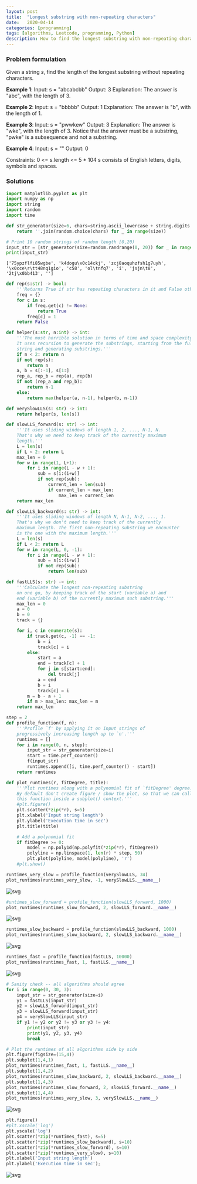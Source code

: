 ```yaml
---
layout: post
title:  "Longest substring with non-repeating characters"
date:   2020-04-14
categories: [programming]
tags: [algorithms, Leetcode, programming, Python]
description: How to find the longest substring with non-repeating characters in a string
---
```


### Problem formulation
Given a string *s*, find the length of the longest substring without repeating characters.

**Example 1**:
Input: s = "abcabcbb"
Output: 3
Explanation: The answer is "abc", with the length of 3.

**Example 2**:
Input: s = "bbbbb"
Output: 1
Explanation: The answer is "b", with the length of 1.

**Example 3**:
Input: s = "pwwkew"
Output: 3
Explanation: The answer is "wke", with the length of 3.
Notice that the answer must be a substring, "pwke" is a subsequence and not a substring.

**Example 4**:
Input: s = ""
Output: 0
 
Constraints:
0 <= s.length <= 5 * 104
s consists of English letters, digits, symbols and spaces.

### Solutions
```python
import matplotlib.pyplot as plt
import numpy as np
import string
import random
import time
```


```python
def str_generator(size=6, chars=string.ascii_lowercase + string.digits + string.whitespace):
    return ''.join(random.choice(chars) for _ in range(size))

# Print 10 random strings of random length [0,20) 
input_str = [str_generator(size=random.randrange(0, 20)) for _ in range(10)]
print(input_str)
```

    ['75ypzflfi85wgbe', 'k4dogu\x0c14ckj', 'zcj8aoquhzfsh1g7uyh', '\x0cce\r\tt48nq1gio', 'c58', 'ol\tnfq7', 'i', 'jsjn\t8', '2tj\x0bb413', '']



```python
def rep(s:str) -> bool:
    '''Returns True if str has repeating characters in it and False otherwise'''
    freq = {}
    for c in s:
        if freq.get(c) != None:
            return True
        freq[c] = 1
    return False

def helper(s:str, n:int) -> int:
    '''The most horrible solution in terms of time and space complexity.
    It uses recursion to generate the substrings, starting from the full
    string and generating substrings.'''
    if n < 2: return n
    if not rep(s):
        return n
    a, b = s[:-1], s[1:]
    rep_a, rep_b = rep(a), rep(b)
    if not (rep_a and rep_b):
        return n-1
    else:
        return max(helper(a, n-1), helper(b, n-1))

def verySlowLLS(s: str) -> int:
    return helper(s, len(s))
```


```python
def slowLLS_forward(s: str) -> int:
    '''It uses sliding windows of length 1, 2, ..., N-1, N.
    That's why we need to keep track of the currently maximum
    length.'''
    L = len(s)
    if L < 2: return L
    max_len = 0
    for w in range(1, L+1):
        for i in range(L - w + 1):
            sub = s[i:(i+w)]
            if not rep(sub):
                current_len = len(sub)
                if current_len > max_len:
                    max_len = current_len
    return max_len
```


```python
def slowLLS_backward(s: str) -> int:
    '''It uses sliding windows of length N, N-1, N-2, ..., 1.
    That's why we don't need to keep track of the currently
    maximum length. The first non-repeating substring we encounter
    is the one with the maximum length.'''
    L = len(s)
    if L < 2: return L
    for w in range(L, 0, -1):
        for i in range(L - w + 1):
            sub = s[i:(i+w)]
            if not rep(sub):
                return len(sub)
```


```python
def fastLLS(s: str) -> int:
    '''Calculate the longest non-repeating substring
    on one go, by keeping track of the start (variable a) and
    end (variable b) of the currently maximum such substring.'''
    max_len = 0
    a = 0
    b = 0
    track = {}

    for i, c in enumerate(s):
        if track.get(c, -1) == -1:
            b = i
            track[c] = i
        else:
            start = a
            end = track[c] + 1
            for j in s[start:end]:
                del track[j]
            a = end
            b = i
            track[c] = i
        m = b - a + 1
        if m > max_len: max_len = m
    return max_len
```


```python
step = 2
def profile_function(f, n):
    '''Profile `f' by applying it on input strings of
    progressively increasing length up to `n'.'''
    runtimes = []
    for i in range(0, n, step):
        input_str = str_generator(size=i)
        start = time.perf_counter()
        f(input_str)
        runtimes.append([i, time.perf_counter() - start])
    return runtimes

def plot_runtimes(r, fitDegree, title):
    '''Plot runtimes along with a polynomial fit of `fitDegree' degree.
    By default don't create figure / show the plot, so that we can call
    this function inside a subplot() context.'''
    #plt.figure()
    plt.scatter(*zip(*r), s=5)
    plt.xlabel('Input string length')
    plt.ylabel('Execution time in sec')
    plt.title(title)

    # Add a polynomial fit
    if fitDegree >= 0:
        model = np.poly1d(np.polyfit(*zip(*r), fitDegree))
        polyline = np.linspace(1, len(r) * step, 50)
        plt.plot(polyline, model(polyline), 'r')
    #plt.show()

```


```python
runtimes_very_slow = profile_function(verySlowLLS, 34)
plot_runtimes(runtimes_very_slow, -1, verySlowLLS.__name__)
```


![svg](output_7_0.svg)



```python
#untimes_slow_forward = profile_function(slowLLS_forward, 1000)
plot_runtimes(runtimes_slow_forward, 2, slowLLS_forward.__name__)
```


![svg](output_8_0.svg)



```python
runtimes_slow_backward = profile_function(slowLLS_backward, 1000)
plot_runtimes(runtimes_slow_backward, 2, slowLLS_backward.__name__)
```


![svg](output_9_0.svg)



```python
runtimes_fast = profile_function(fastLLS, 10000)
plot_runtimes(runtimes_fast, 1, fastLLS.__name__)
```


![svg](output_10_0.svg)



```python
# Sanity check -- all algorithms should agree
for i in range(0, 30, 3):
    input_str = str_generator(size=i)
    y1 = fastLLS(input_str)
    y2 = slowLLS_forward(input_str)
    y3 = slowLLS_forward(input_str)
    y4 = verySlowLLS(input_str)
    if y1 != y2 or y2 != y3 or y3 != y4:
        print(input_str)
        print(y1, y2, y3, y4)
        break
```


```python
# Plot the runtimes of all algorithms side by side
plt.figure(figsize=(15,4))
plt.subplot(1,4,1)
plot_runtimes(runtimes_fast, 1, fastLLS.__name__)
plt.subplot(1,4,2)
plot_runtimes(runtimes_slow_backward, 2, slowLLS_backward.__name__)
plt.subplot(1,4,3)
plot_runtimes(runtimes_slow_forward, 2, slowLLS_forward.__name__)
plt.subplot(1,4,4)
plot_runtimes(runtimes_very_slow, 3, verySlowLLS.__name__)
```


![svg](output_12_0.svg)



```python
plt.figure()
#plt.xscale('log')
plt.yscale('log')
plt.scatter(*zip(*runtimes_fast), s=5)
plt.scatter(*zip(*runtimes_slow_backward), s=10)
plt.scatter(*zip(*runtimes_slow_forward), s=10)
plt.scatter(*zip(*runtimes_very_slow), s=10)
plt.xlabel('Input string length')
plt.ylabel('Execution time in sec');
```


![svg](output_13_0.svg)



```python

```


```python

```

